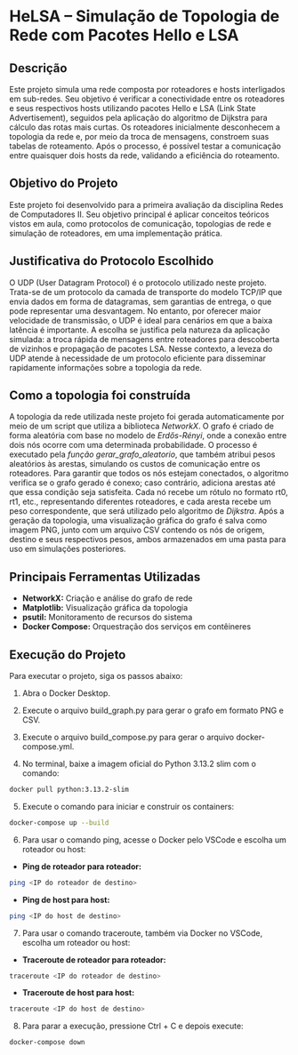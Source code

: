 # HeLSA – Simulação de Topologia de Rede com Pacotes Hello e LSA

## Descrição

Este projeto simula uma rede composta por roteadores e hosts interligados em sub-redes. Seu objetivo é verificar a conectividade entre os roteadores e seus respectivos hosts utilizando pacotes Hello e LSA (Link State Advertisement), seguidos pela aplicação do algoritmo de Dijkstra para cálculo das rotas mais curtas. Os roteadores inicialmente desconhecem a topologia da rede e, por meio da troca de mensagens, constroem suas tabelas de roteamento. Após o processo, é possível testar a comunicação entre quaisquer dois hosts da rede, validando a eficiência do roteamento.

## Objetivo do Projeto

Este projeto foi desenvolvido para a primeira avaliação da disciplina Redes de Computadores II. Seu objetivo principal é aplicar conceitos teóricos vistos em aula, como protocolos de comunicação, topologias de rede e simulação de roteadores, em uma implementação prática. 

## Justificativa do Protocolo Escolhido

O UDP (User Datagram Protocol) é o protocolo utilizado neste projeto. Trata-se de um protocolo da camada de transporte do modelo TCP/IP que envia dados em forma de datagramas, sem garantias de entrega, o que pode representar uma desvantagem. No entanto, por oferecer maior velocidade de transmissão, o UDP é ideal para cenários em que a baixa latência é importante. A escolha se justifica pela natureza da aplicação simulada: a troca rápida de mensagens entre roteadores para descoberta de vizinhos e propagação de pacotes LSA. Nesse contexto, a leveza do UDP atende à necessidade de um protocolo eficiente para disseminar rapidamente informações sobre a topologia da rede.

## Como a topologia foi construída

A topologia da rede utilizada neste projeto foi gerada automaticamente por meio de um script que utiliza a biblioteca *NetworkX*. O grafo é criado de forma aleatória com base no modelo de *Erdős-Rényi*, onde a conexão entre dois nós ocorre com uma determinada probabilidade. O processo é executado pela *função gerar_grafo_aleatorio*, que também atribui pesos aleatórios às arestas, simulando os custos de comunicação entre os roteadores. Para garantir que todos os nós estejam conectados, o algoritmo verifica se o grafo gerado é conexo; caso contrário, adiciona arestas até que essa condição seja satisfeita. Cada nó recebe um rótulo no formato rt0, rt1, etc., representando diferentes roteadores, e cada aresta recebe um peso correspondente, que será utilizado pelo algoritmo de *Dijkstra*. Após a geração da topologia, uma visualização gráfica do grafo é salva como imagem PNG, junto com um arquivo CSV contendo os nós de origem, destino e seus respectivos pesos, ambos armazenados em uma pasta para uso em simulações posteriores.

## Principais Ferramentas Utilizadas

- **NetworkX:** Criação e análise do grafo de rede
- **Matplotlib:** Visualização gráfica da topologia
- **psutil:** Monitoramento de recursos do sistema
- **Docker Compose:** Orquestração dos serviços em contêineres



## Execução do Projeto

Para executar o projeto, siga os passos abaixo:

1. Abra o Docker Desktop.

2. Execute o arquivo build_graph.py para gerar o grafo em formato PNG e CSV.

3. Execute o arquivo build_compose.py para gerar o arquivo docker-compose.yml.

4. No terminal, baixe a imagem oficial do Python 3.13.2 slim com o comando:

```bash
docker pull python:3.13.2-slim
```

5. Execute o comando para iniciar e construir os containers:
```bash
docker-compose up --build
```


6. Para usar o comando ping, acesse o Docker pelo VSCode e escolha um roteador ou host:
- **Ping de roteador para roteador:**
```bash
ping <IP do roteador de destino>
```
- **Ping de host para host:**
```bash
ping <IP do host de destino>
```


7. Para usar o comando traceroute, também via Docker no VSCode, escolha um roteador ou host:
- **Traceroute de roteador para roteador:**
```bash
traceroute <IP do roteador de destino>
```
- **Traceroute de host para host:**
```bash
traceroute <IP do host de destino>
```


8. Para parar a execução, pressione Ctrl + C e depois execute:
```bash
docker-compose down
```

